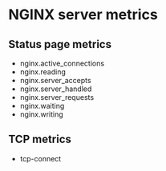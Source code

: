 # NGINX server metrics

## Status page metrics
* nginx.active_connections
* nginx.reading
* nginx.server_accepts
* nginx.server_handled
* nginx.server_requests
* nginx.waiting
* nginx.writing

## TCP metrics
* tcp-connect
